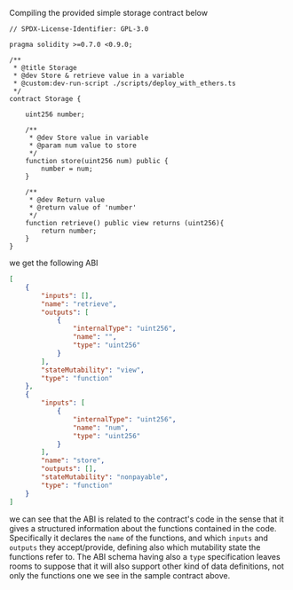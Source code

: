 Compiling the provided simple storage contract below

```solidity
// SPDX-License-Identifier: GPL-3.0

pragma solidity >=0.7.0 <0.9.0;

/**
 * @title Storage
 * @dev Store & retrieve value in a variable
 * @custom:dev-run-script ./scripts/deploy_with_ethers.ts
 */
contract Storage {

    uint256 number;

    /**
     * @dev Store value in variable
     * @param num value to store
     */
    function store(uint256 num) public {
        number = num;
    }

    /**
     * @dev Return value 
     * @return value of 'number'
     */
    function retrieve() public view returns (uint256){
        return number;
    }
}
```

we get the following ABI

```json
[
	{
		"inputs": [],
		"name": "retrieve",
		"outputs": [
			{
				"internalType": "uint256",
				"name": "",
				"type": "uint256"
			}
		],
		"stateMutability": "view",
		"type": "function"
	},
	{
		"inputs": [
			{
				"internalType": "uint256",
				"name": "num",
				"type": "uint256"
			}
		],
		"name": "store",
		"outputs": [],
		"stateMutability": "nonpayable",
		"type": "function"
	}
]
```

we can see that the ABI is related to the contract's code in the sense that it gives a structured information about the functions contained in the code. Specifically it declares the `name` of the functions, and which `inputs` and `outputs` they accept/provide, defining also which mutability state the functions refer to. The ABI schema having also a `type` specification leaves rooms to suppose that it will also support other kind of data definitions, not only the functions one we see in the sample contract above.
